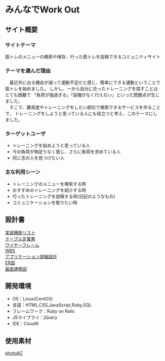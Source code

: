 # みんなでWork Out
## サイト概要
### サイトテーマ
 筋トレのメニューの検索や保存、行った筋トレを投稿できるコミュニティサイト
​
### テーマを選んだ理由
​　最近外に出る機会が減って運動不足だと感じ、簡単にできる運動ということで筋トレを始めました。
 しかし、一から自分に合ったトレーニングを探すことはとても困難で
 「負荷が強過ぎる」「設備がなく行えない」といった問題点が生じました。<br>
 　そこで、難易度やトレーニングをしたい部位で検索できるサービスを作ることで、
 トレーニングをしようと思っている人にも役立つと考え、このテーマにしました。

### ターゲットユーザ
- トレーニングを始めようと思っている人
- 今の負荷が物足りなく感じ、さらに負荷を求めている人
- 同じ志の人を見つけたい人
### 主な利用シーン
- トレーニングのメニューを検索する時
- おすすめのトレーニングを紹介する時
- 行ったトレーニングを投稿する時(日記のようなもの)
- コミュニケーションを取りたい時
## 設計書
[実装機能リスト](https://docs.google.com/spreadsheets/d/1pS_6PR93Fgxn8i6bVbiRgjvtvYhOgdIHasfyJwWDuyw/edit?usp=drive_link)<br>
[テーブル定義書](https://docs.google.com/spreadsheets/d/1Tn0VzOWeL8379oKc1DL3i1fjqwR3CkRocsDzG_ZF4d4/edit?usp=drive_link)<br>
[ワイヤーフレーム](https://drive.google.com/file/d/1SPJkFxm516WSFjjnGZHNj2Fa5sZPfBVJ/view?usp=drive_link)<br>
[WBS](https://docs.google.com/spreadsheets/d/1VtbpwUdN42POOawWL5ohAphxGm8zTsZhp-tqEhjdCgE/edit?usp=drive_link)<br>
[アプリケーション詳細設計](https://docs.google.com/spreadsheets/d/1uWWfltW_loDgggp8UlDDzgyA5a24iO6FJ0uqKwXTtrY/edit?usp=drive_link)<br>
[ER図](https://drive.google.com/file/d/17_W7-h73Bs33b4ERrg_Gv6mxqRCYP0VB/view?usp=drive_link)<br>
[画面遷移図](https://drive.google.com/file/d/1NGRlG798Yoe4S8nwK1lUfUeaOpFeQPYV/view?usp=drive_link)<br>
## 開発環境
- OS：Linux(CentOS)
- 言語：HTML,CSS,JavaScript,Ruby,SQL
- フレームワーク：Ruby on Rails
- JSライブラリ：jQuery
- IDE：Cloud9
​
## 使用素材
[photoAC](https://www.photo-ac.com/main/search?q=%E7%AD%8B%E3%83%88%E3%83%AC&srt=dlrank&qt=&p=1&pt=A)